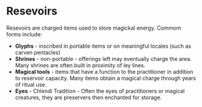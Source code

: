 # Resevoirs

Resevoirs are charged items used to store magickal energy.  Commom forms include:

* **Glyphs** - inscribed in portable items or on meaningful locales (such as carven pentacles)
* **Shrines** - non-portable - offerings left may eventually charge the area.  Many shrines are often built in proximity of ley lines.
* **Magical tools** - items that have a function to the practitioner in addition to reservoir capacity.  Many items obtain a magical charge through years of ritual use.
* **Eyes** - Chlendi Tradition - Often the eyes of practitioners or magical creatures, they are preservers then enchanted for storage.
